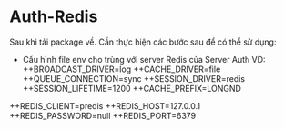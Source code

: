 # Auth-Redis

Sau khi tải package về. Cần thực hiện các bước sau để có thể sử dụng:
+ Cấu hình file env cho trùng với server Redis của Server Auth
VD:
++BROADCAST_DRIVER=log
++CACHE_DRIVER=file
++QUEUE_CONNECTION=sync
++SESSION_DRIVER=redis
++SESSION_LIFETIME=1200
++CACHE_PREFIX=LONGND


++REDIS_CLIENT=predis
++REDIS_HOST=127.0.0.1
++REDIS_PASSWORD=null
++REDIS_PORT=6379
